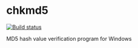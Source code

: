 # chkmd5

[![Build status](https://ci.appveyor.com/api/projects/status/ckgaid77o9js8iss?svg=true)](https://ci.appveyor.com/project/NEONKID/chkmd5)

MD5 hash value verification program for Windows
